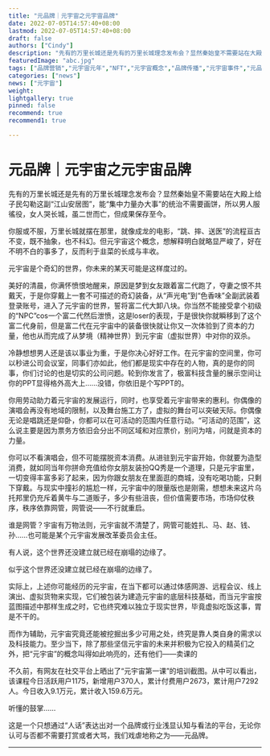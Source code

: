 ```yaml
---
title: "元品牌｜元宇宙之元宇宙品牌"
date: 2022-07-05T14:57:40+08:00
lastmod: 2022-07-05T14:57:40+08:00
draft: false
authors: ["Cindy"]
description: "先有的万里长城还是先有的万里长城理念发布会？显然秦始皇不需要站在大殿上给子民勾勒这副“江山安居图”，能“集中力量办大事”的统治不需要画饼，所以男人服徭役，女人哭长城，虽二世而亡，但成果保存至今。"
featuredImage: "abc.jpg"
tags: ["品牌营销","元宇宙元年","NFT","元宇宙概念","品牌传播","元宇宙事件","元品牌"]
categories: ["news"]
news: ["元宇宙"]
weight: 
lightgallery: true
pinned: false
recommend: true
recommend1: true

---
```


# 元品牌｜元宇宙之元宇宙品牌

先有的万里长城还是先有的万里长城理念发布会？显然秦始皇不需要站在大殿上给子民勾勒这副“江山安居图”，能“集中力量办大事”的统治不需要画饼，所以男人服徭役，女人哭长城，虽二世而亡，但成果保存至今。

你服或不服，万里长城就摆在那里，就像成龙的电影，“跳、摔、送医”的流程亘古不变，既不抽象，也不科幻。但元宇宙这个概念，想解释明白就略显严峻了，好在不明不白的事多了，反而利于韭菜的长成与丰收。

元宇宙是个奇幻的世界，你未来的某天可能是这样度过的。

美好的清晨，你满怀愤恨地醒来，原因是梦到女友跟着富二代跑了，夺妻之恨不共戴天，于是你穿戴上一套不可描述的奇幻装备，从“声光电”到“色香味”全副武装着登录账号，进入了元宇宙的世界，誓将富二代大卸八块。你当然不能接受拿个初级的“NPC”cos一个富二代然后泄愤，这是loser的表现，于是很快你就瞬移到了这个富二代身前，但是富二代在元宇宙中的装备很快就让你又一次体验到了资本的力量，他也从而完成了从梦境（精神世界）到元宇宙（虚拟世界）中对你的双杀。

冷静想想男人还是该以事业为重，于是你决心好好工作。在元宇宙的空间里，你可以秒进公司会议室，同事们亦如此，他们都是现实中存在的人物，真的是你的同事，你们讨论的也是切实的公司问题。轮到你发言了，极富科技含量的展示空间让你的PPT显得格外高大上……没错，你依旧是个写PPT的。

你用劳动助力着元宇宙的发展运行，同时，也享受着元宇宙带来的惠利。你偶像的演唱会再没有地域的限制，以及舞台施工方了，虚拟的舞台可以突破天际。你偶像无论是唱跳还是仰卧，你都可以在可活动的范围内任意行动。“可活动的范围”，这么说主要是因为票务方依旧会分出不同区域和对应票价，别问为啥，问就是资本的力量。

你可以不看演唱会，但不可能摆脱资本消费。从进驻到元宇宙开始，你就要为造型消费，就如同当年你拼命充值给你女朋友装扮QQ秀是一个道理，只是元宇宙里，一切变得丰富多彩了起来，因为你跟女朋友在里面逛的商城，没有吃喝功能，只剩下穿戴。与现实中撞衫的尴尬一样，元宇宙中的限量版也是刚需，想想未来这片乌托邦里仍充斥着黄牛与二道贩子，多少有些沮丧，但价值需要市场，市场仰仗秩序，秩序依靠网管，网管说——不行就重启。

谁是网管？宇宙有万物法则，元宇宙就不清楚了，网管可能姓扎、马、赵、钱、孙……也可能是某个元宇宙发展改革委员会主任。

有人说，这个世界还没建立就已经在崩塌的边缘了。

似乎这个世界还没建立就已经在崩塌的边缘了。

实际上，上述你可能经历的元宇宙，在当下都可以通过体感网游、远程会议、线上演出、虚拟货物来实现，它们被包装为建造元宇宙的底层科技基础，而当元宇宙按蓝图描述中那样生成之时，它也终究难以独立于现实世界，毕竟虚拟吃饭这事，胃是不干的。

而作为辅助，元宇宙究竟还能被挖掘出多少可用之处，终究是靠人类自身的需求以及科技能力。至少当下，除了那些坚信元宇宙的未来并积极为它投入的精英们之外，把“元宇宙”的概念叫得如此响亮的，还有他们——卖课的

不久前，有网友在社交平台上晒出了“元宇宙第一课”的培训截图。从中可以看出，该课程今日活跃用户1175，新增用户370人，累计付费用户2673，累计用户7292人。今日收入9.1万元，累计收入159.6万元。

听懂的鼓掌……

这是一个只想通过“人话”表达出对一个品牌或行业浅显认知与看法的平台，无论你认可与否都不需要打赏或者大骂，我们戏虐地称之为——元品牌。

---

